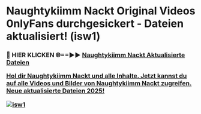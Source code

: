 # Naughtykiimm Nackt Original Videos 0nlyFans durchgesickert - Dateien aktualisiert! (isw1)

<h3>🔴 HIER KLICKEN 🌐==►► <a href="https://tinyurl.com/h6vf6nb8" rel="nofollow">Naughtykiimm Nackt Aktualisierte Dateien

Hol dir Naughtykiimm Nackt und alle Inhalte. Jetzt kannst du auf alle Videos und Bilder von Naughtykiimm Nackt zugreifen. Neue aktualisierte Dateien 2025!

[![isw1](https://i.imgur.com/sD4kR3V.gif)](https://tinyurl.com/h6vf6nb8)
